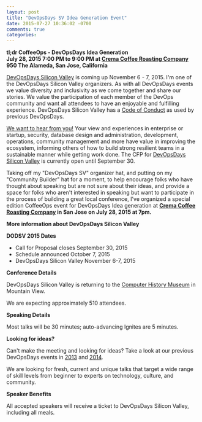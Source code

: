 ```yaml
---
layout: post
title: "DevOpsDays SV Idea Generation Event"
date: 2015-07-27 10:36:02 -0700
comments: true
categories: 
---
```


**tl;dr CoffeeOps - DevOpsDays Idea Generation <br>
July 28, 2015 7:00 PM to 9:00 PM at [Crema Coffee Roasting Company](http://www.yelp.com/biz/crema-coffee-roasting-co-san-jose) <br>
950 The Alameda, San Jose, California**<br>

[DevOpsDays Silicon Valley](http://www.devopsdays.org/events/2015-siliconvalley/) is coming up November 6 - 7, 2015. I'm one of the DevOpsDays Silicon Valley organizers. As with all DevOpsDays events we value diversity and inclusivity as we come together and share our stories. We value the participation of each member of the DevOps community and want all attendees to have an enjoyable and fulfilling experience. DevOpsDays Silicon Valley has a [Code of Conduct](http://www.devopsdays.org/events/2015-siliconvalley/conduct/) as used by previous DevOpsDays. 

[We want to hear from you!](http://www.devopsdays.org/events/2015-siliconvalley/propose/) Your view and experiences in enterprise or startup, security, database design and administration, development, operations, community management and more have value in improving the ecosystem, informing others of how to build strong resilient teams in a sustainable manner while getting work done. The CFP for [DevOpsDays Silicon Valley](http://www.devopsdays.org/events/2015-siliconvalley/propose/) is currently open until September 30. 

Taking off my "DevOpsDays SV" organizer hat, and putting on my "Community Builder" hat for a moment, to help encourage folks who have thought about speaking but are not sure about their ideas, and provide a space for folks who aren't interested in speaking but want to participate in the process of building a great local conference, I've organized a special edition CoffeeOps event for DevOpsDays Idea generation at **[Crema Coffee Roasting Company](http://www.yelp.com/biz/crema-coffee-roasting-co-san-jose) in San Jose on July 28, 2015 at 7pm.**

**More information about DevOpsDays Silicon Valley**

**DODSV 2015 Dates**

* Call for Proposal closes September 30, 2015
* Schedule announced October 7, 2015
* DevOpsDays Silicon Valley November 6-7, 2015

**Conference Details**

DevOpsDays Silicon Valley is returning to the [Computer History Museum](http://www.computerhistory.org/) in Mountain View. 

We are expecting approximately 510 attendees. 

**Speaking Details**

Most talks will be 30 minutes; auto-advancing Ignites are 5 minutes. 

**Looking for ideas?**

Can't make the meeting and looking for ideas? Take a look at our previous DevOpsDays events in [2013](http://www.devopsdays.org/events/2013-mountainview/program/) and [2014](http://www.devopsdays.org/events/2014-siliconvalley/program/).

We are looking for fresh, current and unique talks that target a wide range of skill levels from beginner to experts on technology, culture, and community. 

**Speaker Benefits**

All accepted speakers will receive a ticket to DevOpsDays Silicon Valley, including all meals. 



